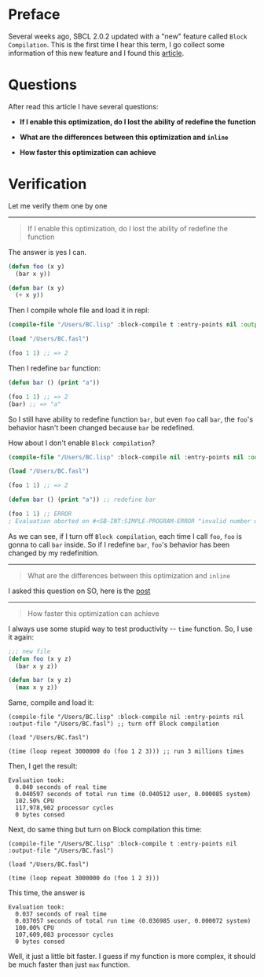 # Preface

Several weeks ago, SBCL 2.0.2 updated with a "new" feature called `Block Compilation`. This is the first time I hear this term, I go collect some information of this new feature and I found this [article](https://mstmetent.blogspot.com/2020/02/block-compilation-fresh-in-sbcl-202.html). 

# Questions 

After read this article I have several questions:

+ **If I enable this optimization, do I lost the ability of redefine the function**

+ **What are the differences between this optimization and `inline`**

+ **How faster this optimization can achieve**

# Verification

Let me verify them one by one

-------------

> If I enable this optimization, do I lost the ability of redefine the function

The answer is yes I can.

```lisp
(defun foo (x y)
  (bar x y))

(defun bar (x y)
  (+ x y))
```

Then I compile whole file and load it in repl:

```lisp
(compile-file "/Users/BC.lisp" :block-compile t :entry-points nil :output-file "/Users/BC.fasl")

(load "/Users/BC.fasl")

(foo 1 1) ;; => 2
```

Then I redefine `bar` function:

```lisp
(defun bar () (print "a"))

(foo 1 1) ;; => 2
(bar) ;; => "a"
```

So I still have ability to redefine function `bar`, but even `foo` call `bar`, the `foo`'s behavior hasn't been changed because `bar` be redefined.

How about I don't enable `Block compilation`? 

```lisp
(compile-file "/Users/BC.lisp" :block-compile nil :entry-points nil :output-file "/Users/BC.fasl") ;; turn off Block compilation

(load "/Users/BC.fasl")

(foo 1 1) ;; => 2

(defun bar () (print "a")) ;; redefine bar

(foo 1 1) ;; ERROR
; Evaluation aborted on #<SB-INT:SIMPLE-PROGRAM-ERROR "invalid number of arguments: ~S" {1002751533}>.
```

As we can see, if I turn off `Block compilation`, each time I call `foo`, `foo` is gonna to call `bar` inside. So if I redefine `bar`, `foo`'s behavior has been changed by my redefinition.

----------------

> What are the differences between this optimization and `inline`

I asked this question on SO, here is the [post](https://stackoverflow.com/questions/60749799/whats-the-differences-from-inline-and-block-compilation-of-sbcl)

------------------

> How faster this optimization can achieve

I always use some stupid way to test productivity -- `time` function. So, I use it again:

```lisp
;;; new file
(defun foo (x y z)
  (bar x y z))

(defun bar (x y z)
  (max x y z))
```

Same, compile and load it:

```
(compile-file "/Users/BC.lisp" :block-compile nil :entry-points nil :output-file "/Users/BC.fasl") ;; turn off Block compilation

(load "/Users/BC.fasl")

(time (loop repeat 3000000 do (foo 1 2 3))) ;; run 3 millions times
```

Then, I get the result:

```
Evaluation took:
  0.040 seconds of real time
  0.040597 seconds of total run time (0.040512 user, 0.000085 system)
  102.50% CPU
  117,978,902 processor cycles
  0 bytes consed
```

Next, do same thing but turn on Block compilation this time:

```
(compile-file "/Users/BC.lisp" :block-compile t :entry-points nil :output-file "/Users/BC.fasl")

(load "/Users/BC.fasl")

(time (loop repeat 3000000 do (foo 1 2 3)))
```

This time, the answer is

```
Evaluation took:
  0.037 seconds of real time
  0.037057 seconds of total run time (0.036985 user, 0.000072 system)
  100.00% CPU
  107,609,083 processor cycles
  0 bytes consed
```

Well, it just a little bit faster. I guess if my function is more complex, it should be much faster than just `max` function.


